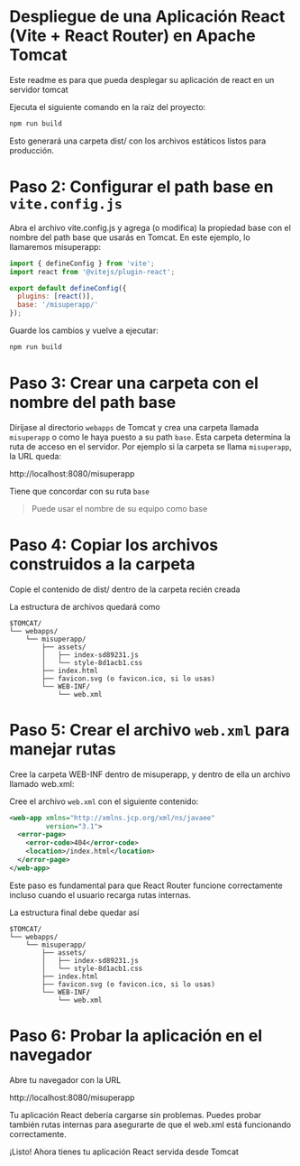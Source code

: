 # Despliegue de una Aplicación React (Vite + React Router) en Apache Tomcat

Este readme es para que pueda desplegar su aplicación de react en un servidor tomcat

Ejecuta el siguiente comando en la raíz del proyecto:

```bash
npm run build
```

Esto generará una carpeta dist/ con los archivos estáticos listos para producción.

# Paso 2: Configurar el path base en `vite.config.js`

Abra el archivo vite.config.js y agrega (o modifica) la propiedad base con el nombre del path base que usarás en Tomcat. En este ejemplo, lo llamaremos misuperapp:

```js
import { defineConfig } from 'vite';
import react from '@vitejs/plugin-react';

export default defineConfig({
  plugins: [react()],
  base: '/misuperapp/'
});
```

Guarde los cambios y vuelve a ejecutar:

```bash
npm run build
```

# Paso 3: Crear una carpeta con el nombre del path base

Diríjase al directorio `webapps` de Tomcat y crea una carpeta llamada `misuperapp` o como le haya puesto a su path `base`. Esta carpeta determina la ruta de acceso en el servidor. Por ejemplo si la carpeta se llama `misuperapp`, la URL queda:

http://localhost:8080/misuperapp

Tiene que concordar con su ruta `base`

> Puede usar el nombre de su equipo como base


# Paso 4: Copiar los archivos construidos a la carpeta

Copie el contenido de dist/ dentro de la carpeta recién creada

La estructura de archivos quedará como

```
$TOMCAT/
└── webapps/
    └── misuperapp/
        ├── assets/
        │   ├── index-sd89231.js
        │   └── style-8d1acb1.css
        ├── index.html
        ├── favicon.svg (o favicon.ico, si lo usas)
        └── WEB-INF/
            └── web.xml
```

# Paso 5: Crear el archivo `web.xml` para manejar rutas

Cree la carpeta WEB-INF dentro de misuperapp, y dentro de ella un archivo llamado web.xml:

Cree el archivo `web.xml` con el siguiente contenido:

```xml
<web-app xmlns="http://xmlns.jcp.org/xml/ns/javaee"
         version="3.1">
  <error-page>
    <error-code>404</error-code>
    <location>/index.html</location>
  </error-page>
</web-app>
```

Este paso es fundamental para que React Router funcione correctamente incluso cuando el usuario recarga rutas internas.

La estructura final debe quedar así
```
$TOMCAT/
└── webapps/
    └── misuperapp/
        ├── assets/
        │   ├── index-sd89231.js
        │   └── style-8d1acb1.css
        ├── index.html
        ├── favicon.svg (o favicon.ico, si lo usas)
        └── WEB-INF/
            └── web.xml
```


# Paso 6: Probar la aplicación en el navegador

Abre tu navegador con la URL

http://localhost:8080/misuperapp

Tu aplicación React debería cargarse sin problemas. Puedes probar también rutas internas para asegurarte de que el web.xml está funcionando correctamente.

¡Listo! Ahora tienes tu aplicación React servida desde Tomcat

